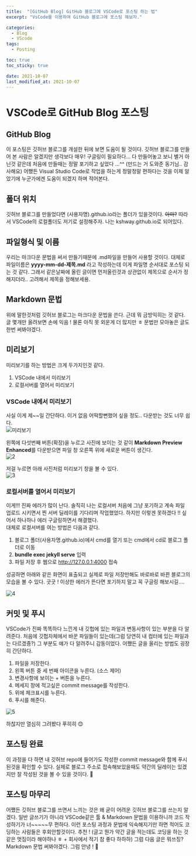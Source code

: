 ```yaml
---
title:  "[GitHub Blog] GitHub 블로그에 VSCode로 포스팅 하는 법"
excerpt: "VsCode를 이용하여 GitHub 블로그에 포스팅 해보자."

categories:
  - Blog
  - VScode
tags:
  - Posting

toc: true
toc_sticky: true

date: 2021-10-07
last_modified_at: 2021-10-07
---
```


# VSCode로 GitHub Blog 포스팅
## GitHub Blog
이 포스팅은 깃허브 블로그를 개설한 뒤에 보면 도움이 될 것이다. 깃허브 블로그를 만들어 본 사람은 알겠지만 생각보다 매우! 구글링이 필요하다... 다 만들어놓고 보니 별거 아닌것 같은데 처음에 만들때는 정말 포기하고 싶었다 ...^^ (만드는 거 도와준 동기님.. 감사해요) 어쨌든 Visual Studio Code로 작업을 하는게 정말정말 편하다는 것을 이제 알았기에 누군가에겐 도움이 되겠지 하며 적어본다.

## 폴더 위치
깃허브 블로그를 만들었다면 (사용자명).github.io라는 폴더가 있을것이다. ~~아마?~~ 따라서 VSCode의 로컬폴더도 저기로 설정해주자. 나는 kshway.github.io로 되어있다.

## 파일형식 및 이름
우리는 마크다운 문법을 써서 만들기때문에 .md파일을 만들어 사용할 것이다. 대체로 파일이름은 **yyyy-mm-dd-제목.md** 라고 작성하는데 이게 파일명 순서대로 포스팅 되는 것 같다. 그래서 같은날짜에 올린 글이면 먼저올린것과 상관없이 제목으로 순서가 정해지더라.. 고려해서 제목을 정해보세용.

## Markdown 문법
위에 말한것처럼 깃허브 블로그는 마크다운 문법을 쓴다. 근데 뭐 금방익히는 것 같다. 글 몇개만 올려보면 손에 익음 ! 물론 아직 못 외운게 더 많지만 ㅎ 문법만 모아놓은 글도 한번 써봐야겠다.

## 미리보기
미리보기를 하는 방법은 크게 두가지인것 같다.  
1. VSCode 내에서 미리보기
1. 로컬서버를 열어서 미리보기

### VSCode 내에서 미리보기
사실 이게 제~~일 간단하다. 이거 없음 어떡할뻔했어 싶을 정도.. 다운받는 것도 너무 쉽다.  
![미리보기](https://user-images.githubusercontent.com/91586956/136302647-ac835136-81ad-44a1-8586-a9457ff3463b.png)  

왼쪽에 다섯번째 버튼(확장)을 누르고 사진에 보이는 것 같이 **Markdown Preview Enhanced**를 다운받으면 파일 창 오른쪽 위에 새로운 버튼이 생긴다.  
![2](https://user-images.githubusercontent.com/91586956/136304093-9e952524-124b-4fd7-b1f7-5555a5368fa0.png)



저걸 누르면 아래 사진처럼 미리보기 창을 볼 수 있다.  
![3](https://user-images.githubusercontent.com/91586956/136304027-b6fd6b5c-bab9-42ec-85ec-6c6c6e851493.png)

### 로컬서버를 열어서 미리보기
이게!!! 진짜 에러가 많이 난다. 솔직히 나는 로컬서버 처음에 그냥 포기하고 계속 파일 업로드 시키면서 찐 서버 딜레이를 기다리며 작업했었다. 하지만 이렇겐 못하겠다 !! 싶어서 하나하나 에러 구글링하면서 해결했다.  
대체로 로컬서버를 여는 방법은 다음과 같다.  
1. 블로그 폴더(사용자명.github.io)에서 cmd를 열기 또는 cmd에서 cd로 블로그 폴더로 이동
1. **bundle exec jekyll serve** 입력
1. 파일 저장 후 웹으로 http://127.0.0.1:4000 접속  

성공하면 아래와 같은 화면이 표출되고 실제로 파일 저장만해도 바로바로 바뀐 블로그의 모습을 볼 수 있다. 굿굿 ! 이상한 에러가 뜬다면 포기하지 말고 꼭 구글링 해보시길....

![4](https://user-images.githubusercontent.com/91586956/136304859-2fb62445-9549-4a47-83e0-e639b52a8df4.png)

## 커밋 및 푸시
VSCode가 진짜 똑똑하다 느낀게 내 깃헙에 있는 파일과 변동사항이 있는 부분을 다 알려준다. 처음에 깃헙자체에서 바꾼 파일들이 있는데(그럼 당연히 내 컴터에 있는 파일과는 다르겠죵?) 그 부분도 얘가 다 알려주니 감동이었다. 어쨌든 글을 올리는 방법도 굉장히 간단하다.  
1. 파일을 저장한다.
1. 왼쪽 버튼 중 세 번째 아이콘을 누른다. (소스 제어)
1. 변경사항에 보이는 + 버튼을 누른다.
1. 메세지 창에 적고싶은 commit message를 작성한다.
1. 위에 체크표시를 누른다.
1. 푸시를 해준다.


![5](https://user-images.githubusercontent.com/91586956/136305320-73228027-1c96-4d17-8ca6-b77a5671e6a4.png)

하찮지만 열심히 그려봤다 푸히히 😊

## 포스팅 완료
이 과정을 다 하면 내 깃허브 repo에 들어가도 작성한 commit message와 함께 푸시된것을 확인할 수 있다. 실제로 블로그 주소로 접속해보았을때도 약간의 딜레이는 있겠지만 잘 작성된 것을 볼 수 있을 것이다. 👀

## 포스팅 마무리
어쨌든 깃허브 블로그를 쓰면서 느끼는 것은 왜 굳이 어려운 깃허브 블로그를 쓰는지 알겠다. 일반 글쓰기가 아니라 VSCode같은 툴 & Markdown 문법을 이용하니까 코드 작성하기가 너~~~~~무 편하다. 이런 포스팅 과정과 문법에 익숙해지기만 하면 적어도 코딩하는 사람들은 후회안할것이다. 추천 ! (글고 뭔가 약간 글을 적는데도 코딩을 하는 것 같은 멋짐이라 해야하나 ㅎ + 회사에서 적기 참 좋다 하하하) 그럼 다음 글은 뭐쓰징? Markdown 문법 써봐야겠다. 그럼 안녕 ! 🤗
